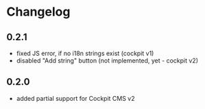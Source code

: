 # Changelog

## 0.2.1

* fixed JS error, if no i18n strings exist (cockpit v1)
* disabled "Add string" button (not implemented, yet - cockpit v2)

## 0.2.0

* added partial support for Cockpit CMS v2
